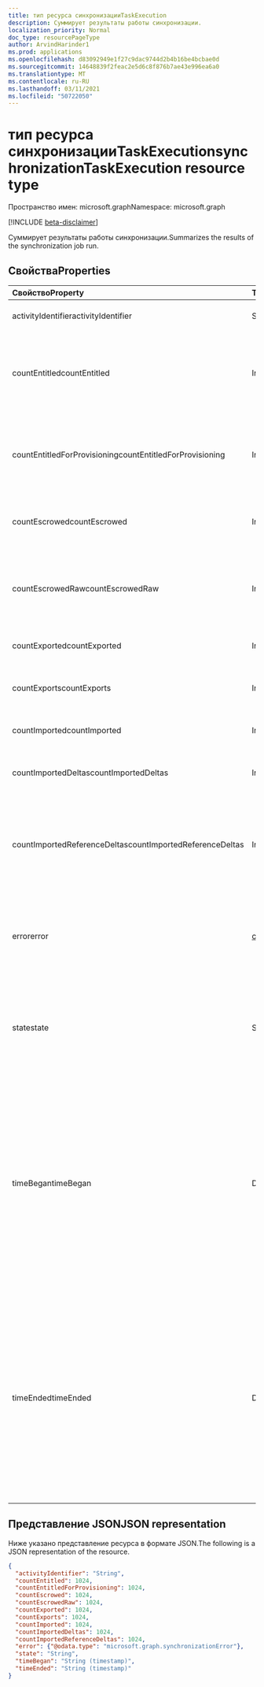 ```yaml
---
title: тип ресурса синхронизацииTaskExecution
description: Суммирует результаты работы синхронизации.
localization_priority: Normal
doc_type: resourcePageType
author: ArvindHarinder1
ms.prod: applications
ms.openlocfilehash: d83092949e1f27c9dac9744d2b4b16be4bcbae0d
ms.sourcegitcommit: 14648839f2feac2e5d6c8f876b7ae43e996ea6a0
ms.translationtype: MT
ms.contentlocale: ru-RU
ms.lasthandoff: 03/11/2021
ms.locfileid: "50722050"
---
```

# <a name="synchronizationtaskexecution-resource-type"></a><span data-ttu-id="971f8-103">тип ресурса синхронизацииTaskExecution</span><span class="sxs-lookup"><span data-stu-id="971f8-103">synchronizationTaskExecution resource type</span></span>

<span data-ttu-id="971f8-104">Пространство имен: microsoft.graph</span><span class="sxs-lookup"><span data-stu-id="971f8-104">Namespace: microsoft.graph</span></span>

[!INCLUDE [beta-disclaimer](../../includes/beta-disclaimer.md)]

<span data-ttu-id="971f8-105">Суммирует результаты работы синхронизации.</span><span class="sxs-lookup"><span data-stu-id="971f8-105">Summarizes the results of the synchronization job run.</span></span>

## <a name="properties"></a><span data-ttu-id="971f8-106">Свойства</span><span class="sxs-lookup"><span data-stu-id="971f8-106">Properties</span></span>
| <span data-ttu-id="971f8-107">Свойство</span><span class="sxs-lookup"><span data-stu-id="971f8-107">Property</span></span>     | <span data-ttu-id="971f8-108">Тип</span><span class="sxs-lookup"><span data-stu-id="971f8-108">Type</span></span>   |<span data-ttu-id="971f8-109">Описание</span><span class="sxs-lookup"><span data-stu-id="971f8-109">Description</span></span>|
|:---------------|:--------|:----------|
|<span data-ttu-id="971f8-110">activityIdentifier</span><span class="sxs-lookup"><span data-stu-id="971f8-110">activityIdentifier</span></span>           |<span data-ttu-id="971f8-111">String</span><span class="sxs-lookup"><span data-stu-id="971f8-111">String</span></span> |<span data-ttu-id="971f8-112">Идентификатор запуска задания.</span><span class="sxs-lookup"><span data-stu-id="971f8-112">Identifier of the job run.</span></span>|
|<span data-ttu-id="971f8-113">countEntitled</span><span class="sxs-lookup"><span data-stu-id="971f8-113">countEntitled</span></span>                |<span data-ttu-id="971f8-114">Int64</span><span class="sxs-lookup"><span data-stu-id="971f8-114">Int64</span></span>  |<span data-ttu-id="971f8-115">Количество обработанных записей, которые были назначены для этого приложения.</span><span class="sxs-lookup"><span data-stu-id="971f8-115">Count of processed entries that were assigned for this application.</span></span>|
|<span data-ttu-id="971f8-116">countEntitledForProvisioning</span><span class="sxs-lookup"><span data-stu-id="971f8-116">countEntitledForProvisioning</span></span> |<span data-ttu-id="971f8-117">Int64</span><span class="sxs-lookup"><span data-stu-id="971f8-117">Int64</span></span>  |<span data-ttu-id="971f8-118">Количество обработанных записей, которые были назначены для предварительной обработки.</span><span class="sxs-lookup"><span data-stu-id="971f8-118">Count of processed entries that were assigned for provisioning.</span></span>|
|<span data-ttu-id="971f8-119">countEscrowed</span><span class="sxs-lookup"><span data-stu-id="971f8-119">countEscrowed</span></span>                |<span data-ttu-id="971f8-120">Int64</span><span class="sxs-lookup"><span data-stu-id="971f8-120">Int64</span></span>  |<span data-ttu-id="971f8-121">Количество записей, которые были escrowed (ошибки).</span><span class="sxs-lookup"><span data-stu-id="971f8-121">Count of entries that were escrowed (errors).</span></span>|
|<span data-ttu-id="971f8-122">countEscrowedRaw</span><span class="sxs-lookup"><span data-stu-id="971f8-122">countEscrowedRaw</span></span>             |<span data-ttu-id="971f8-123">Int64</span><span class="sxs-lookup"><span data-stu-id="971f8-123">Int64</span></span>  |<span data-ttu-id="971f8-124">Количество записей, которые были депонированы, включая системные эскроу-</span><span class="sxs-lookup"><span data-stu-id="971f8-124">Count of entries that were escrowed, including system-generated escrows.</span></span>|
|<span data-ttu-id="971f8-125">countExported</span><span class="sxs-lookup"><span data-stu-id="971f8-125">countExported</span></span>                |<span data-ttu-id="971f8-126">Int64</span><span class="sxs-lookup"><span data-stu-id="971f8-126">Int64</span></span>  |<span data-ttu-id="971f8-127">Количество экспортных записей.</span><span class="sxs-lookup"><span data-stu-id="971f8-127">Count of exported entries.</span></span>|
|<span data-ttu-id="971f8-128">countExports</span><span class="sxs-lookup"><span data-stu-id="971f8-128">countExports</span></span>                 |<span data-ttu-id="971f8-129">Int64</span><span class="sxs-lookup"><span data-stu-id="971f8-129">Int64</span></span>  |<span data-ttu-id="971f8-130">Количество записей, которые должны были экспортироваться.</span><span class="sxs-lookup"><span data-stu-id="971f8-130">Count of entries that were expected to be exported.</span></span>|
|<span data-ttu-id="971f8-131">countImported</span><span class="sxs-lookup"><span data-stu-id="971f8-131">countImported</span></span>                |<span data-ttu-id="971f8-132">Int64</span><span class="sxs-lookup"><span data-stu-id="971f8-132">Int64</span></span>  |<span data-ttu-id="971f8-133">Количество импортных записей.</span><span class="sxs-lookup"><span data-stu-id="971f8-133">Count of imported entries.</span></span>|
|<span data-ttu-id="971f8-134">countImportedDeltas</span><span class="sxs-lookup"><span data-stu-id="971f8-134">countImportedDeltas</span></span>          |<span data-ttu-id="971f8-135">Int64</span><span class="sxs-lookup"><span data-stu-id="971f8-135">Int64</span></span>  |<span data-ttu-id="971f8-136">Количество импортируемых изменений дельты.</span><span class="sxs-lookup"><span data-stu-id="971f8-136">Count of imported delta-changes.</span></span>|
|<span data-ttu-id="971f8-137">countImportedReferenceDeltas</span><span class="sxs-lookup"><span data-stu-id="971f8-137">countImportedReferenceDeltas</span></span> |<span data-ttu-id="971f8-138">Int64</span><span class="sxs-lookup"><span data-stu-id="971f8-138">Int64</span></span>  |<span data-ttu-id="971f8-139">Количество импортируемых изменений дельты, относящихся к эталонным изменениям.</span><span class="sxs-lookup"><span data-stu-id="971f8-139">Count of imported delta-changes pertaining to reference changes.</span></span>|
|<span data-ttu-id="971f8-140">error</span><span class="sxs-lookup"><span data-stu-id="971f8-140">error</span></span>                        |[<span data-ttu-id="971f8-141">синхронизацияError</span><span class="sxs-lookup"><span data-stu-id="971f8-141">synchronizationError</span></span>](synchronization-synchronizationerror.md)|<span data-ttu-id="971f8-142">В случае ошибки содержится объект **синхронизацииError** с подробными сведениями.</span><span class="sxs-lookup"><span data-stu-id="971f8-142">If an error was encountered, contains a **synchronizationError** object with details.</span></span>|
|<span data-ttu-id="971f8-143">state</span><span class="sxs-lookup"><span data-stu-id="971f8-143">state</span></span>                        |<span data-ttu-id="971f8-144">String</span><span class="sxs-lookup"><span data-stu-id="971f8-144">String</span></span> |<span data-ttu-id="971f8-145">Код, подводя итоги этого запуска.</span><span class="sxs-lookup"><span data-stu-id="971f8-145">Code summarizing the result of this run.</span></span> <span data-ttu-id="971f8-146">Возможные значения: `Succeeded`, `Failed`, `EntryLevelErrors`.</span><span class="sxs-lookup"><span data-stu-id="971f8-146">Possible values are: `Succeeded`, `Failed`, `EntryLevelErrors`.</span></span>|
|<span data-ttu-id="971f8-147">timeBegan</span><span class="sxs-lookup"><span data-stu-id="971f8-147">timeBegan</span></span>                    |<span data-ttu-id="971f8-148">DateTimeOffset</span><span class="sxs-lookup"><span data-stu-id="971f8-148">DateTimeOffset</span></span>|<span data-ttu-id="971f8-149">Время начала этого запуска задания.</span><span class="sxs-lookup"><span data-stu-id="971f8-149">Time when this job run began.</span></span> <span data-ttu-id="971f8-150">Тип Timestamp представляет сведения о времени и дате с использованием формата ISO 8601 (всегда применяется формат UTC).</span><span class="sxs-lookup"><span data-stu-id="971f8-150">The Timestamp type represents date and time information using ISO 8601 format and is always in UTC time.</span></span> <span data-ttu-id="971f8-151">Например, значение полуночи 1 января 2014 г. в формате UTC: `2014-01-01T00:00:00Z`.</span><span class="sxs-lookup"><span data-stu-id="971f8-151">For example, midnight UTC on Jan 1, 2014 is `2014-01-01T00:00:00Z`.</span></span>|
|<span data-ttu-id="971f8-152">timeEnded</span><span class="sxs-lookup"><span data-stu-id="971f8-152">timeEnded</span></span>                    |<span data-ttu-id="971f8-153">DateTimeOffset</span><span class="sxs-lookup"><span data-stu-id="971f8-153">DateTimeOffset</span></span>|<span data-ttu-id="971f8-154">Время окончания этого задания.</span><span class="sxs-lookup"><span data-stu-id="971f8-154">Time when this job run ended.</span></span> <span data-ttu-id="971f8-155">Тип Timestamp представляет сведения о времени и дате с использованием формата ISO 8601 (всегда применяется формат UTC).</span><span class="sxs-lookup"><span data-stu-id="971f8-155">The Timestamp type represents date and time information using ISO 8601 format and is always in UTC time.</span></span> <span data-ttu-id="971f8-156">Например, значение полуночи 1 января 2014 г. в формате UTC: `2014-01-01T00:00:00Z`.</span><span class="sxs-lookup"><span data-stu-id="971f8-156">For example, midnight UTC on Jan 1, 2014 is `2014-01-01T00:00:00Z`.</span></span>|

## <a name="json-representation"></a><span data-ttu-id="971f8-157">Представление JSON</span><span class="sxs-lookup"><span data-stu-id="971f8-157">JSON representation</span></span>

<span data-ttu-id="971f8-158">Ниже указано представление ресурса в формате JSON.</span><span class="sxs-lookup"><span data-stu-id="971f8-158">The following is a JSON representation of the resource.</span></span>

<!-- {
  "blockType": "resource",
  "optionalProperties": [

  ],
  "@odata.type": "microsoft.graph.synchronizationTaskExecution"
}-->

```json
{
  "activityIdentifier": "String",
  "countEntitled": 1024,
  "countEntitledForProvisioning": 1024,
  "countEscrowed": 1024,
  "countEscrowedRaw": 1024,
  "countExported": 1024,
  "countExports": 1024,
  "countImported": 1024,
  "countImportedDeltas": 1024,
  "countImportedReferenceDeltas": 1024,
  "error": {"@odata.type": "microsoft.graph.synchronizationError"},
  "state": "String",
  "timeBegan": "String (timestamp)",
  "timeEnded": "String (timestamp)"
}

```

<!-- uuid: 8fcb5dbc-d5aa-4681-8e31-b001d5168d79
2015-10-25 14:57:30 UTC -->
<!--
{
  "type": "#page.annotation",
  "description": "synchronizationTaskExecution resource",
  "keywords": "",
  "section": "documentation",
  "tocPath": "",
  "suppressions": []
}
-->


